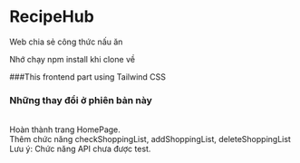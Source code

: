 
# RecipeHub
Web chia sẻ công thức nấu ăn

Nhớ chạy npm install khi clone về

###This frontend part using Tailwind CSS

<h3>Những thay đổi ở phiên bản này</h3>
<br> Hoàn thành trang HomePage.
<br> Thêm chức năng checkShoppingList, addShoppingList, deleteShoppingList
<br>Lưu ý: Chức năng API chưa được test.